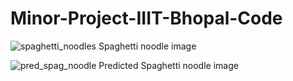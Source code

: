 ﻿# Minor-Project-IIIT-Bhopal-Code
![spaghetti_noodles](https://github.com/user-attachments/assets/06db7de0-6330-4525-9392-725aab17d2da)
Spaghetti noodle image



![pred_spag_noodle](https://github.com/user-attachments/assets/cc30c757-34d8-421d-9970-9d8b43cac051)
Predicted Spaghetti noodle image

